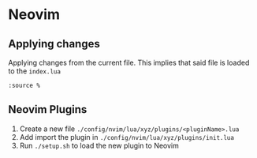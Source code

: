 # Neovim

## Applying changes

Applying changes from the current file.
This implies that said file is loaded to the `index.lua`

```
:source %
```

## Neovim Plugins

1. Create a new file `./config/nvim/lua/xyz/plugins/<pluginName>.lua`
2. Add import the plugin in `./config/nvim/lua/xyz/plugins/init.lua`
3. Run `./setup.sh` to load the new plugin to Neovim
